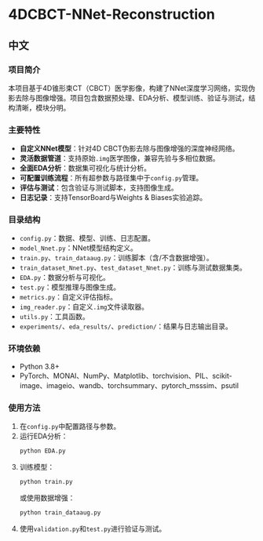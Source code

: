 # 4DCBCT-NNet-Reconstruction

## 中文

### 项目简介
本项目基于4D锥形束CT（CBCT）医学影像，构建了NNet深度学习网络，实现伪影去除与图像增强。项目包含数据预处理、EDA分析、模型训练、验证与测试，结构清晰，模块分明。

### 主要特性
- **自定义NNet模型**：针对4D CBCT伪影去除与图像增强的深度神经网络。
- **灵活数据管道**：支持原始`.img`医学图像，兼容先验与多相位数据。
- **全面EDA分析**：数据集可视化与统计分析。
- **可配置训练流程**：所有超参数与路径集中于`config.py`管理。
- **评估与测试**：包含验证与测试脚本，支持图像生成。
- **日志记录**：支持TensorBoard与Weights & Biases实验追踪。

### 目录结构
- `config.py`：数据、模型、训练、日志配置。
- `model_Nnet.py`：NNet模型结构定义。
- `train.py`、`train_dataaug.py`：训练脚本（含/不含数据增强）。
- `train_dataset_Nnet.py`、`test_dataset_Nnet.py`：训练与测试数据集类。
- `EDA.py`：数据分析与可视化。
- `test.py`：模型推理与图像生成。
- `metrics.py`：自定义评估指标。
- `img_reader.py`：自定义`.img`文件读取器。
- `utils.py`：工具函数。
- `experiments/`、`eda_results/`、`prediction/`：结果与日志输出目录。

### 环境依赖
- Python 3.8+
- PyTorch、MONAI、NumPy、Matplotlib、torchvision、PIL、scikit-image、imageio、wandb、torchsummary、pytorch_msssim、psutil

### 使用方法
1. 在`config.py`中配置路径与参数。
2. 运行EDA分析：  
   ```bash
   python EDA.py
   ```
3. 训练模型：  
   ```bash
   python train.py
   ```
   或使用数据增强：  
   ```bash
   python train_dataaug.py
   ```
4. 使用`validation.py`和`test.py`进行验证与测试。